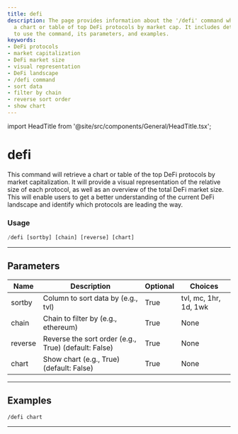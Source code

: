 ```yaml
---
title: defi
description: The page provides information about the '/defi' command which retrieves
  a chart or table of top DeFi protocols by market cap. It includes details on how
  to use the command, its parameters, and examples.
keywords:
- DeFi protocols
- market capitalization
- DeFi market size
- visual representation
- DeFi landscape
- /defi command
- sort data
- filter by chain
- reverse sort order
- show chart
---
```


import HeadTitle from '@site/src/components/General/HeadTitle.tsx';

<HeadTitle title="defi - Crypto - Telegram - Reference | OpenBB Bot Docs" />

# defi

This command will retrieve a chart or table of the top DeFi protocols by market capitalization. It will provide a visual representation of the relative size of each protocol, as well as an overview of the total DeFi market size. This will enable users to get a better understanding of the current DeFi landscape and identify which protocols are leading the way.

### Usage

```python wordwrap
/defi [sortby] [chain] [reverse] [chart]
```

---

## Parameters

| Name | Description | Optional | Choices |
| ---- | ----------- | -------- | ------- |
| sortby | Column to sort data by (e.g., tvl) | True | tvl, mc, 1hr, 1d, 1wk |
| chain | Chain to filter by (e.g., ethereum) | True | None |
| reverse | Reverse the sort order (e.g., True) (default: False) | True | None |
| chart | Show chart (e.g., True) (default: False) | True | None |


---

## Examples

```
/defi chart
```

---
